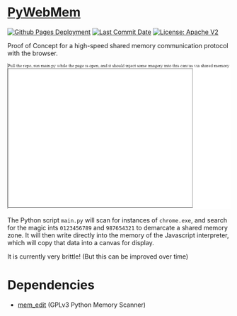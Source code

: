 # [PyWebMem](https://zalo.github.io/PyWebMem/)

<p align="left">
  <a href="https://github.com/zalo/PyWebMem/deployments/activity_log?environment=github-pages">
      <img src="https://img.shields.io/github/deployments/zalo/PyWebMem/github-pages?label=Github%20Pages%20Deployment" title="Github Pages Deployment"></a>
  <a href="https://github.com/zalo/PyWebMem/commits/master">
      <img src="https://img.shields.io/github/last-commit/zalo/PyWebMem" title="Last Commit Date"></a>
  <a href="https://github.com/zalo/PyWebMem/blob/master/LICENSE">
      <img src="https://img.shields.io/github/license/zalo/PyWebMem" title="License: Apache V2"></a>  <!-- No idea what license this should be! -->
</p>

Proof of Concept for a high-speed shared memory communication protocol with the browser.

[![PyWebMem Connecting to the Demo WebPage](./PyWebMemProofOfConcept.gif)](https://zalo.github.io/PyWebMem/)

The Python script `main.py` will scan for instances of `chrome.exe`, and search for the magic ints `0123456789` and `987654321` to demarcate a shared memory zone.   It will then write directly into the memory of the Javascript interpreter, which will copy that data into a canvas for display.

It is currently very brittle!  (But this can be improved over time)

 # Dependencies
 - [mem_edit](https://pypi.org/project/mem-edit/) (GPLv3 Python Memory Scanner)
